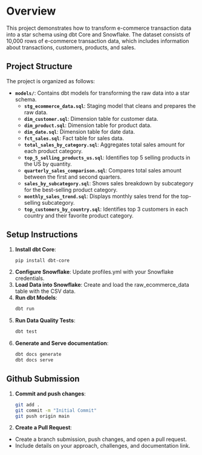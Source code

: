 # Overview

This project demonstrates how to transform e-commerce transaction data into a star schema using dbt Core and Snowflake. The dataset consists of 10,000 rows of e-commerce transaction data, which includes information about transactions, customers, products, and sales.

## Project Structure

The project is organized as follows:

- **`models/`**: Contains dbt models for transforming the raw data into a star schema.
  - **`stg_ecommerce_data.sql`**: Staging model that cleans and prepares the raw data.
  - **`dim_customer.sql`**: Dimension table for customer data.
  - **`dim_product.sql`**: Dimension table for product data.
  - **`dim_date.sql`**: Dimension table for date data.
  - **`fct_sales.sql`**: Fact table for sales data.
  - **`total_sales_by_category.sql`**: Aggregates total sales amount for each product category.
  - **`top_5_selling_products_us.sql`**: Identifies top 5 selling products in the US by quantity.
  - **`quarterly_sales_comparison.sql`**: Compares total sales amount between the first and second quarters.
  - **`sales_by_subcategory.sql`**: Shows sales breakdown by subcategory for the best-selling product category.
  - **`monthly_sales_trend.sql`**: Displays monthly sales trend for the top-selling subcategory.
  - **`top_customers_by_country.sql`**: Identifies top 3 customers in each country and their favorite product category.
 
## Setup Instructions

1. **Install dbt Core**:
   ```bash
   pip install dbt-core
2. **Configure Snowflake**:
Update profiles.yml with your Snowflake credentials.
3. **Load Data into Snowflake**:
Create and load the raw_ecommerce_data table with the CSV data.
4. **Run dbt Models**:
   ```bash
   dbt run
5. **Run Data Quality Tests**:
   ```bash
   dbt test
6. **Generate and Serve documentation**:
    ```bash
   dbt docs generate
   dbt docs serve

## Github Submission

1. **Commit and push changes**:
   ```bash
   git add .
   git commit -m "Initial Commit"
   git push origin main
2. **Create a Pull Request**:
- Create a branch submission, push changes, and open a pull request.
- Include details on your approach, challenges, and documentation link.
